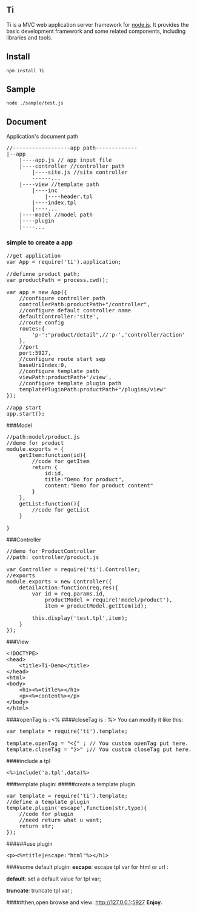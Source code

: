 ## Ti
Ti is a MVC web application server framework for [node.js](http://nodejs.org).
It provides the basic development framework and some related components, including libraries and tools. 

## Install
    npm install Ti
## Sample
	node ./sample/test.js
## Document

Application's document path
<pre>
//------------------app path-------------
|--app
    |----app.js // app input file
    |----controller //controller path
        |----site.js //site controller
        ------...
    |----view //template path
        |----inc
            |----header.tpl
        |----index.tpl
        |----...
    |----model //model path
    |----plugin
    |----...
</pre>
### simple to create a app

<pre>
//get application
var App = require('ti').application;

//definne product path;
var productPath = process.cwd();

var app = new App({
	//configure controller path
	controllerPath:productPath+"/controller",
	//configure default controller name
	defaultController:'site',
	//route config
	routes:{
		'p-':"product/detail",//'p-','controller/action'
	},
	//port
	port:5927,
	//configure route start sep
	baseUriIndex:0,
	//configure template path
	viewPath:productPath+'/view',
	//configure template plugin path
	templatePluginPath:productPath+"/plugins/view"
});

//app start
app.start();
</pre>	

###Model
<pre>
//path:model/product.js
//demo for product
module.exports = {
	getItem:function(id){
		//code for getItem
		return {
			id:id,
			title:"Demo for product",
			content:"Demo for product content"
		}
	},
	getList:function(){
		//code for getList
	}

}
</pre>

###Controller

<pre>
//demo for ProductController
//path: controller/product.js

var Controller = require('ti').Controller;
//exports
module.exports = new Controller({
	detailAction:function(req,res){
		var id = req.params.id,
			productModel = require('model/product'),
			item = productModel.getItem(id);

		this.display('test.tpl',item);
	}		
});
</pre>
###View
<pre>
&lt;!DOCTYPE&gt;
&lt;head&gt;
	&lt;title>Ti-Demo&lt;/title&gt;
&lt;/head&gt;
&lt;html&gt;
&lt;body&gt;
	&lt;h1&gt;&lt;%=title%&gt;&lt;/h1&gt;
	&lt;p&gt;&lt;%=content%&gt;&lt;/p&gt;
&lt;/body&gt;
&lt;/html&gt;
</pre>

####openTag is : <% 
####closeTag is : %> 
You can modify it like this:
<pre>
var template = require('ti').template;

template.openTag = "<{" ; // You custom openTag put here.
template.closeTag = "}>" ;// You custom closeTag put here.
</pre>
####include a tpl
<pre>
&lt;%=include('a.tpl',data)%&gt;
</pre>
###template plugin:
#####create a template plugin
<pre>
var template = require('ti').template;
//define a template plugin
template.plugin('escape',function(str,type){
	//code for plugin
	//need return what u want;
	return str;
});
</pre>
######use plugin
<pre>
&lt;p&gt;&lt;%=title|escape:"html"%&gt;&lt;/h1&gt;
</pre>
####some default plugin:
<b>escape</b>: escape tpl var for html or url :    

<b>default</b>: set a default value for tpl var;    

<b>truncate</b>: truncate tpl var ;    

#####then,open browse and view: http://127.0.0.1:5927
<b>Enjoy.</b>
